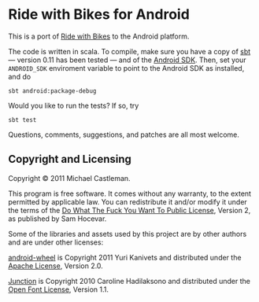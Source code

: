 Ride with Bikes for Android
===========================

This is a port of [Ride with Bikes] to the Android platform.

The code is written in scala. To compile, make sure you have a copy of [sbt]
— version 0.11 has been tested — and of the [Android SDK]. Then, set your
`ANDROID_SDK` enviroment variable to point to the Android SDK as installed,
 and do

    sbt android:package-debug

Would you like to run the tests? If so, try

    sbt test

Questions, comments, suggestions, and patches are all most welcome.

Copyright and Licensing
-----------------------

Copyright © 2011 Michael Castleman.

This program is free software. It comes without any warranty, to
the extent permitted by applicable law. You can redistribute it
and/or modify it under the terms of the [Do What The Fuck You Want
To Public License], Version 2, as published by Sam Hocevar.

Some of the libraries and assets used by this project are by other authors and
are under other licenses:

[android-wheel] is Copyright 2011 Yuri Kanivets and distributed under the
[Apache License], Version 2.0.

[Junction] is Copyright 2010 Caroline Hadilaksono and distributed under the
[Open Font License], Version 1.1.

[Ride with Bikes]: http://ridewithbikes.com/
[sbt]: https://github.com/harrah/xsbt/wiki/Getting-Started-Setup
[Android SDK]: http://developer.android.com/sdk/index.html
[Do What The Fuck You Want To Public License]: http://sam.zoy.org/wtfpl/COPYING
[android-wheel]: https://code.google.com/p/android-wheel/
[Apache License]: http://www.apache.org/licenses/LICENSE-2.0
[Junction]: http://www.theleagueofmoveabletype.com/junction
[Open Font License]: http://scripts.sil.org/OFL